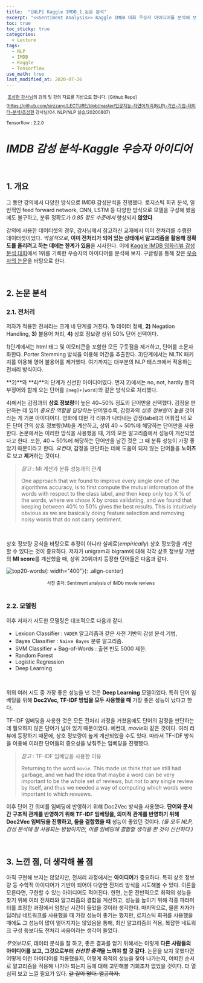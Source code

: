 ```yaml
---
title:  "[NLP] Kaggle IMDB_1.논문 분석"
excerpt: "<<Sentiment Analysis>> Kaggle IMDB 대회 우승자 아이디어를 분석해 보자."
toc: true
toc_sticky: true
categories:
  - Lecture
tags:
  - NLP
  - IMDB
  - Kaggle
  - Tensorflow
use_math: true
last_modified_at: 2020-07-26
---
```




<sup> [조성현 강사님](https://blog.naver.com/chunjein)의 강의 및 강의 자료를 기반으로 합니다.</sup> <sup>[Github Repo](https://github.com/sirzzang/LECTURE/blob/master/인공지능-자연어처리(NLP)-기반-기업-데이터-분석/조성현 강사님/04. NLP/NLP 실습/20200807)</sup>

<sup>Tensorflow : 2.2.0</sup>

# *IMDB 감성 분석-Kaggle 우승자 아이디어*

<br>

## 1. 개요

 그 동안 강의에서 다양한 방식으로 IMDB 감성분석을 진행했다. 로지스틱 회귀 분석, 일반적인 feed forward network, CNN, LSTM 등 다양한 방식으로 모델을 구성해 봤음에도 불구하고, 분류 정확도가 *0.85 정도 수준에서* 향상되지 **않았다**.

 강의에 사용한 데이터셋의 경우, 강사님께서 참고하신 교재에서 이미 전처리를 수행한 데이터셋이었다. *역설적으로*, **이미 전처리가 되어 있는 상태에서 알고리즘을 활용해 정확도를 올리려고 하는 데에는 한계가 있음**을 시사한다. 이에 [Kaggle IMDB 영화리뷰 감성분석 대회](https://www.kaggle.com/c/word2vec-nlp-tutorial)에서 1위를 기록한 우승자의 아이디어를 분석해 보자. 구글링을 통해 찾은 [우승자의 논문](https://pdfs.semanticscholar.org/c521/80a8fe1acc99b4bf3cf3e11d3c8a38e2c7ff.pdf)을 바탕으로 한다. 

<br>

## 2. 논문 분석

### 2.1. 전처리



 저자가 적용한 전처리는 크게 네 단계를 거친다. **1)** 데이터 정체, **2)** Negation Handling, **3)** 불용어 처리, **4)** 상호 정보량 상위 50% 단어 선택이다.

 1)단계에서는 html 태그 및 이모티콘을 포함한 모든 구둣점을 제거하고, 단어를 소문자화한다. Porter Stemming 방식을 이용해 어간을 추출한다. 3)단계에서는  NLTK 패키지를 이용해 영어 불용어를 제거했다. 여기까지는 대부분의 NLP 태스크에서 적용하는 전처리 방식이다.

 **2)**와 **4)**의 단계가 신선한 아이디어였다. 먼저 2)에서는 no, not, hardly 등의 부정어와 함께 오는 단어를 `[neg]+[word]`와 같은 방식으로 처리했다. 

 4)에서는 감정과의 **상호 정보량**이 높은 40~50% 정도의 단어만을 선택했다. 감정을 판단하는 데 있어 *중요한 역할을 담당하는* 단어일수록, 감정과의 *상호 정보량이 높을* 것이라는 게 기본 아이디어다. 영화에 대한 각 리뷰가 나타내는 감정(label)과 어휘집 내 모든 단어 간의 상호 정보량(MI)을 계산하고, 상위 40 ~ 50%에 해당하는 단어만을 사용한다. 논문에서는 이러한 방식을 사용했을 때, 거의 모든 알고리즘에서 성능이 개선되었다고 한다. 또한, 40 ~ 50%에 해당하는 단어만을 남긴 것은 그 때 분류 성능이 가장 좋았기 때문이라고 한다. *요컨대*, 감정을 판단하는 데에 도움이 되지 않는 단어들을 **노이즈**로 보고 **제거**하는 것이다. 



> *참고* : MI 계산과 분류 성능과의 관계
>
>  One approach that we found to improve every single one of the algorithms accuracy, is to first compute the mutual information of the words with respect to the class label, and then keep only top X % of the words, where we chose X by cross validating, and we found that keeping between 40% to 50% gives the best results. This is intuitively obvious as we are basically doing feature selection and removing noisy words that do not carry sentiment.

<br>

 상호 정보량 공식을 바탕으로 추정이 아니라 실제로(*empirically*) 상호 정보량을 계산할 수 있다는 것이 중요하다. 저자가 unigram과 bigram에 대해 각각 상호 정보량 기반의 **MI score**를 계산했을 때, 상위 20위까지 등장한 단어들은 다음과 같다.



![top20-words]({{site.url}}/assets/images/palez-top20.png){: width="400"}{: .align-center}

<center><sup>사진 출처: Sentiment analysis of IMDb movie reviews </sup></center>

<br>

### 2.2. 모델링



 이후 저자가 시도한 모델링은 대표적으로 다음과 같다. 

* Lexicon Classifier : `VADER` 알고리즘과 같은 사전 기반의 감성 분석 기법,
* Bayes Classifier : `Naive Bayes` 분류 알고리즘.
* SVM Classifier + Bag-of-Words : 출현 빈도 5000 제한.
* Random Forest
* Logistic Regression
* Deep Learning

<br>

 위의 여러 시도 중 가장 좋은 성능을 낸 것은 **Deep Learning** 모델이었다. 특히 단어 임베딩을 위해 **Doc2Vec, TF-IDF 방법을 모두 사용했을 때** 가장 좋은 성능이 났다고 한다.

 TF-IDF 임베딩을 사용한 것은 모든 전처리 과정을 거쳤음에도 단어의 감정을 판단하는 데 필요하지 않은 단어가 남아 있기 때문이었다. 예컨대, *movie*와 같은 것이다. 여러 리뷰에 등장하기 때문에, 상호 정보량이 높게 계산되었을 수도 있다. 따라서 TF-IDF 방식을 이용해 이러한 단어들의 중요성을 낮춰주는 임베딩을 진행했다. 



> *참고* : TF-IDF 임베딩을 사용한 이유
>
>  Returning to the word `movie`. This made us think that we still had garbage, and we had the idea that maybe a word can be very important to be the whole set of reviews, but not to any single review by itself, and thus we needed a way of computing which words were important to which revuews.



 이후 단어 간 의미를 임베딩에 반영하기 위해 Doc2Vec 방식을 사용했다. **단어와 문서 간 구조적 관계를 반영하기 위해 TF-IDF 임베딩을, 의미적 관계를 반영하기 위해 Doc2Vec 임베딩을 진행하고, 둘을 결합했을 때** 성능이 좋았던 것이다. *(둘 모두 NLP, 감성 분석에 잘 사용되는 방법이지만, 이를 임베딩에 결합할 생각을 한 것이 신선하다.)*

<br>

## 3. 느낀 점, 더 생각해 볼 점

 

 아직 구현해 보지는 않았지만, 전처리 과정에서는 **아이디어**가 중요하다. 특히 상호 정보량 등 수학적 아이디어가 기반이 되어야 다양한 전처리 방식을 시도해볼 수 있다. 이론을 모른다면, 구현할 수 있는 아이디어도 적어진다. 한편, 논문 전반적으로 최적의 성능을 찾기 위해 여러 전처리와 알고리즘의 결합을 계산하고, 성능을 높이기 위해 각종 파라미터를 조정한 과정에서 엄청난 시간이 들었을 것이라 생각한다. 마지막으로, 물론 저자가 딥러닝 네트워크를 사용했을 때 가장 성능이 좋기는 했지만, 로지스틱 회귀를 사용했을 때에도 그 성능이 많이 떨어지지는 않았음을 통해, 최신 알고리즘의 적용, 복잡한 네트워크 구성 등보다도 전처리 싸움이라는 생각이 들었다.

 *무엇보다도*, 데이터 분석을 잘 하고, 좋은 결과를 얻기 위해서는 이렇게 **다른 사람들의 아이디어를 보고, 그것으로부터 *신선한 충격*을 느껴야 할 것 같다**. 논문을 보지 못했다면 어떻게 이런 아이디어를 적용했을지, 어떻게 최적의 성능을 찾아 나가는지, 어떠한 순서로 알고리즘을 적용해 나가야 되는지 등에 대해 고민해볼 기회조차 없었을 것이다. 더 열심히 보고 느낄 필요가 있다. ~~갈 길이 멀다. 열공하자.~~



